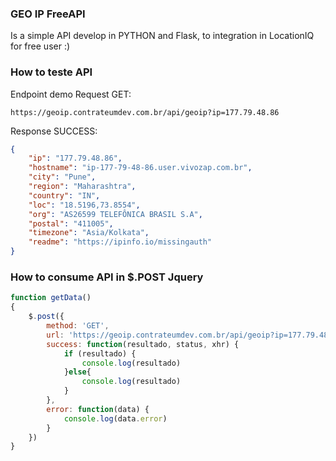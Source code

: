 ### GEO IP FreeAPI
Is a simple API develop in PYTHON and Flask, to integration in LocationIQ for free user :)

### How to teste API

Endpoint demo Request GET:

```
https://geoip.contrateumdev.com.br/api/geoip?ip=177.79.48.86
```

Response SUCCESS:

```json
{
    "ip": "177.79.48.86",
    "hostname": "ip-177-79-48-86.user.vivozap.com.br",
    "city": "Pune",
    "region": "Maharashtra",
    "country": "IN",
    "loc": "18.5196,73.8554",
    "org": "AS26599 TELEFÔNICA BRASIL S.A",
    "postal": "411005",
    "timezone": "Asia/Kolkata",
    "readme": "https://ipinfo.io/missingauth"
}
```
### How to consume API in $.POST Jquery

```javascript
function getData()
{
    $.post({
        method: 'GET',
        url: 'https://geoip.contrateumdev.com.br/api/geoip?ip=177.79.48.86',
        success: function(resultado, status, xhr) {
            if (resultado) {
                console.log(resultado)
            }else{
                console.log(resultado)
            }
        },
        error: function(data) {
            console.log(data.error)
        }
    })
}
```
